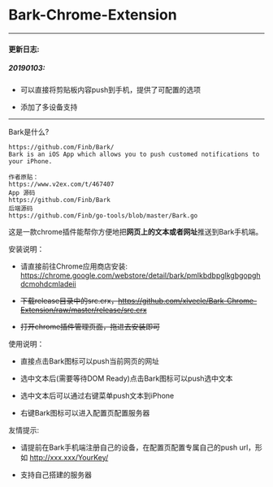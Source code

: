 # Bark-Chrome-Extension

---

#### 更新日志:

##### 20190103:

+ 可以直接将剪贴板内容push到手机，提供了可配置的选项

+ 添加了多设备支持

---


Bark是什么?

```
https://github.com/Finb/Bark/
Bark is an iOS App which allows you to push customed notifications to your iPhone.

作者原贴：
https://www.v2ex.com/t/467407
App 源码 
https://github.com/Finb/Bark 
后端源码 
https://github.com/Finb/go-tools/blob/master/Bark.go
```

这是一款chrome插件能帮你方便地把**网页上的文本或者网址**推送到Bark手机端。

安装说明：

+ 请直接前往Chrome应用商店安装: https://chrome.google.com/webstore/detail/bark/pmlkbdbpglkgbgopghdcmohdcmladeii

+ ~~下载release目录中的src.crx，https://github.com/xlvecle/Bark-Chrome-Extension/raw/master/release/src.crx~~ 

+ ~~打开chrome插件管理页面，拖进去安装即可~~

使用说明：

+ 直接点击Bark图标可以push当前网页的网址

+ 选中文本后(需要等待DOM Ready)点击Bark图标可以push选中文本

+ 选中文本后可以通过右键菜单push文本到iPhone

+ 右键Bark图标可以进入配置页配置服务器

友情提示:

+ 请提前在Bark手机端注册自己的设备，在配置页配置专属自己的push url，形如 http://xxx.xxx/YourKey/

+ 支持自己搭建的服务器

